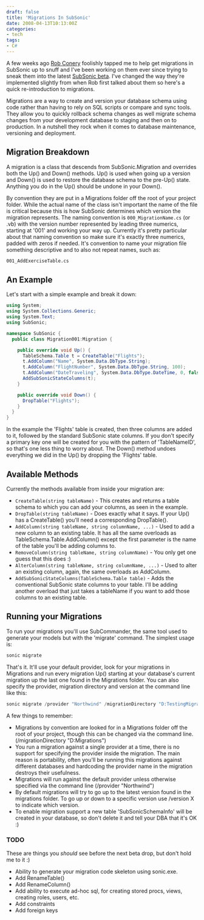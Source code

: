 ```yaml
---
draft: false
title: 'Migrations In SubSonic'
date: 2008-04-13T10:13:00Z
categories:
- tech
tags:
- C#
---
```



A few weeks ago [Rob Conery](http://blog.wekeroad.com/) foolishly tapped me to help get migrations in SubSonic up to snuff and I've been working on them ever since trying to sneak them into the latest [SubSonic beta](http://blog.wekeroad.com/blog/subsonic-2-1-beta-3-is-ready/). I've changed the way they're implemented slightly from when Rob first talked about them so here's a quick re-introduction to migrations.

Migrations are a way to create and version your database schema using code rather than having to rely on SQL scripts or compare and sync tools. They allow you to quickly rollback schema changes as well migrate schema changes from your development database to staging and then on to production. In a nutshell they rock when it comes to database maintenance, versioning and deployment.

## Migration Breakdown

A migration is a class that descends from SubSonic.Migration and overrides both the Up() and Down() methods. Up() is used when going up a version and Down() is used to restore the database schema to the pre-Up() state. Anything you do in the Up() should be undone in your Down().

By convention they are put in a Migrations folder off the root of your project folder. While the actual name of the class isn't important the name of the file is critical because this is how SubSonic determines which version the migration represents. The naming convention is `000_MigrationName.cs` (or .vb) with the version number represented by leading three numerics, starting at '001' and working your way up. Currently it's pretty particular about that naming convention so make sure it's exactly three numerics, padded with zeros if needed. It's convention to name your migration file something descriptive and to also not repeat names, such as:

```bash
001_AddExerciseTable.cs
```

## An Example

Let's start with a simple example and break it down:

```csharp
using System;
using System.Collections.Generic;
using System.Text;
using SubSonic;

namespace SubSonic {
  public class Migration001:Migration {

    public override void Up() {
      TableSchema.Table t = CreateTable("Flights");
      t.AddColumn("Name", System.Data.DbType.String);
      t.AddColumn("FlightNumber", System.Data.DbType.String, 100);
      t.AddColumn("DateTraveling", System.Data.DbType.DateTime, 0, false, "getdate()");
      AddSubSonicStateColumns(t);
    }

    public override void Down() {
      DropTable("Flights");
    }
  }
}
```

In the example the 'Flights' table is created, then three columns are added to it, followed by the standard SubSonic state columns. If you don't specify a primary key one will be created for you with the pattern of 'TableNameID', so that's one less thing to worry about. The Down() method undoes everything we did in the Up() by dropping the 'Flights' table.

## Available Methods

Currently the methods available from inside your migration are:

* `CreateTable(string tableName)` - This creates and returns a table schema to which you can add your columns, as seen in the example.
* `DropTable(string tableName)` - Does exactly what it says. If your Up() has a CreateTable() you'll need a corresponding DropTable().
* `AddColumn(string tableName, string columnName, ...)` - Used to add a new column to an existing table. It has all the same overloads as TableSchema.Table.AddColumn() except the first parameter is the name of the table you'll be adding columns to.
* `RemoveColumn(string tableName, string columnName)` - You only get one guess that this does :)
* `AlterColumn(string tableName, string columnName, ...)` - Used to alter an existing column, again, the same overloads as AddColumn.
* `AddSubSonicStateColumns(TableSchema.Table table)` - Adds the conventional SubSonic state columns to your table. I'll be adding another overload that just takes a tableName if you want to add those columns to an existing table.

## Running your Migrations

To run your migrations you'll use SubCommander, the same tool used to generate your models but with the 'migrate' command. The simplest usage is:

```powershell
sonic migrate
```

That's it. It'll use your default provider, look for your migrations in Migrations and run every migration Up() starting at your database's current migration up the last one found in the Migrations folder. You can also specify the provider, migration directory and version at the command line like this:

```powershell
sonic migrate /provider "Northwind" /migrationDirectory "D:TestingMigrations" /version 4
```

A few things to remember:

* Migrations by convention are looked for in a Migrations folder off the root of your project, though this can be changed via the command line. (/migrationDirectory "D:Migrations")
* You run a migration against a single provider at a time, there is no support for specifying the provider inside the migration. The main reason is portability, often you'll be running this migrations against different databases and hardcoding the provider name in the migration destroys their usefulness.
* Migrations will run against the default provider unless otherwise specified via the command line (/provider "Northwind")
* By default migrations will try to go up to the latest version found in the migrations folder.  To go up or down to a specific version use /version X to indicate which version.
* To enable migration support a new table 'SubSonicSchemaInfo' will be created in your database, so don't delete it and tell your DBA that it's OK :)

### TODO

These are things you *should* see before the next beta drop, but don't hold me to it :)

* Ability to generate your migration code skeleton using sonic.exe.
* Add RenameTable()
* Add RenameColumn()
* Add ability to execute ad-hoc sql, for creating stored procs, views, creating roles, users, etc.
* Add constraints
* Add foreign keys